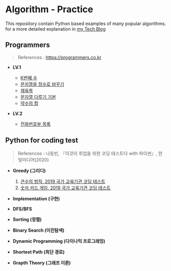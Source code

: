 # Algorithm - Practice

This repository contain Python based examples of many popular algorithms.  
for a more detailed explanation in [my Tech Blog](https://medium.com/@heeee)


## Programmers
>References : https://programmers.co.kr

 - **LV.1**
	 - [K번째 수](https://github.com/song-hee-1/algorithm-practice/blob/master/programmers/kth-number.py)
	-  [문자열을 정수로 바꾸기](https://github.com/song-hee-1/algorithm-practice/blob/master/programmers/string_to_integer.py)
	-  [체육복](https://github.com/song-hee-1/algorithm-practice/blob/master/programmers/pe_clothes.py)
	-  [문자열 다루기 기본](https://github.com/song-hee-1/algorithm-practice/blob/master/programmers/string_handling.py)
	- [약수의 합](https://github.com/song-hee-1/algorithm-practice/blob/master/programmers/sum_of_divisors.py)
	
 - **LV.2**
	 - [전화번호부 목록](https://github.com/song-hee-1/algorithm-practice/blob/master/programmers/list_of_phone_book.py)


## Python for coding test
>References : 나동빈, 『이것이 취업을 위한 코딩 테스트다 with 파이썬』, 한빛미디어(2020) 
 
 - **Greedy (그리디)**
	1. [큰수의 법칙, 2019 국가 교육기관 코딩 테스트](https://github.com/song-hee-1/algorithm-practice/blob/master/python-for-coding-test/greedy/exercise.1.py)
	2. [숫자 카드 게임, 2019 국가 교육기관 코딩 테스트](https://github.com/song-hee-1/algorithm-practice/tree/master/python-for-coding-test/greedy/exercise.2.py)


 - **Implementation (구현)**

 - **DFS/BFS**
 - **Sorting (정렬)**
 - **Binary Search (이진탐색)**
  - **Dynamic Programming (다이나믹 프로그래밍)**
  - **Shortest Path (최단 경로)**
  - **Grapth Theory (그래프 이론)**

